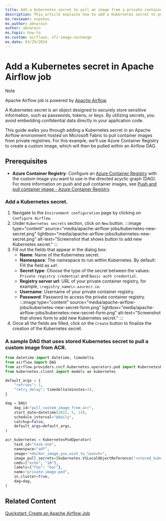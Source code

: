 ```yaml
---
title: Add a Kubernetes secret to pull an image from a private container registry
description: This article explains how to add a Kubernetes secret to pull container image from a private container registry.
ms.reviewer: xupxhou
ms.author: abnarain
author: abnarain
ms.topic: how-to
ms.custom: airflows, sfi-image-nochange
ms.date: 03/25/2024
---
```


# Add a Kubernetes secret in Apache Airflow job

> [!NOTE]
> Apache Airflow job is powered by [Apache Airflow](https://airflow.apache.org/).

A Kubernetes secret is an object designed to securely store sensitive information, such as passwords, tokens, or keys. By utilizing secrets, you avoid embedding confidential data directly in your application code.

This guide walks you through adding a Kubernetes secret in an Apache Airflow environment hosted on Microsoft Fabric to pull container images from private registries. For this example, we’ll use Azure Container Registry to create a custom image, which will then be pulled within an Airflow DAG.

## Prerequisites

- **Azure Container Registry**: Configure an [Azure Container Registry](/azure/container-registry/container-registry-get-started-portal?tabs=azure-cli) with the custom image you want to use in the directed acyclic graph (DAG). For more information on push and pull container images, see [Push and pull container image - Azure Container Registry](/azure/container-registry/container-registry-get-started-docker-cli?tabs=azure-cli).

### Add a Kubernetes secret.

1. Navigate to the `Environment configuration` page by clicking on `Configure Airflow`.
2. Under `Kubernetes secrets` section, click on `New` button.
   :::image type="content" source="media/apache-airflow-jobs/kubernetes-new-secret.png" lightbox="media/apache-airflow-jobs/kubernetes-new-secret.png" alt-text="Screenshot that shows button to add new Kubernetes secret." :::
3. Fill out the fields that appear in the dialog box:
   - <strong>Name</strong>: Name of the Kubernetes secret.
   - <strong>Namespace</strong>: The namespace to run within Kubernetes. By default: Fill the field as `adf`.
   - <strong>Secret type</strong>: Choose the type of the secret between the values: `Private registry credential` and `Basic auth credential`.
   - <strong>Registry server url</strong>: URL of your private container registry, for example, `\registry_name\>.azurecr.io`.
   - <strong>Username</strong>: Username of your private container registry.
   - <strong>Password</strong>: Password to access the private container registry.
   :::image type="content" source="media/apache-airflow-jobs/kubernetes-new-secret-form.png" lightbox="media/apache-airflow-jobs/kubernetes-new-secret-form.png" alt-text="Screenshot that shows form to add new Kubernetes secret." :::
4. Once all the fields are filled, click on the `Create` button to finalize the creation of the Kubernetes secret.

### A sample DAG that uses stored Kubernetes secret to pull a custom image from ACR.

```python
from datetime import datetime, timedelta
from airflow import DAG
from airflow.providers.cncf.kubernetes.operators.pod import KubernetesPodOperator
from kubernetes.client import models as kubernetes

default_args = {
    "retries": 1,
    "retry_delay": timedelta(minutes=3),
}

dag = DAG(
    dag_id="pull_custom_image_from_acr",
    start_date=datetime(2022, 5, 14),
    schedule_interval="@daily",
    catchup=False,
    default_args=default_args,
)

acr_kubernetes = KubernetesPodOperator(
    task_id="task-one",
    namespace="adf",
    image="<docker_image_you_wish_to_launch>",
    image_pull_secrets=[kubernetes.V1LocalObjectReference("<stored_kubernetes_password")],
    cmds=["echo", "10"],
    labels={"foo": "bar"},
    name="private-image-pod",
    in_cluster=True,
    dag=dag,
)
```

## Related Content

[Quickstart: Create an Apache Airflow Job](../data-factory/create-apache-airflow-jobs.md)
